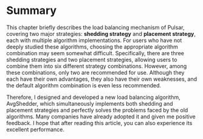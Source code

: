 # Summary

This chapter briefly describes the load balancing mechanism of Pulsar, covering two major strategies: **shedding strategy** and **placement strategy**, each with multiple algorithm implementations. For users who have not deeply studied these algorithms, choosing the appropriate algorithm combination may seem somewhat difficult. Specifically, there are three shedding strategies and two placement strategies, allowing users to combine them into six different strategy combinations. However, among these combinations, only two are recommended for use. Although they each have their own advantages, they also have their own weaknesses, and the default algorithm combination is even less recommended.

&#x20;

Therefore, I designed and developed a new load balancing algorithm, AvgShedder, which simultaneously implements both shedding and placement strategies and perfectly solves the problems faced by the old algorithms. Many companies have already adopted it and given me positive feedback. I hope that after reading this article, you can also experience its excellent performance.

&#x20;

&#x20;
